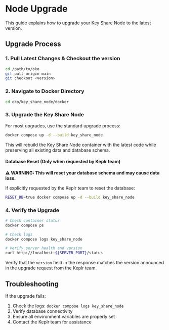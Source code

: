 # Node Upgrade

This guide explains how to upgrade your Key Share Node to the latest version.

## Upgrade Process

### 1. Pull Latest Changes & Checkout the version

```bash
cd /path/to/oko
git pull origin main
git checkout <version>
```

### 2. Navigate to Docker Directory

```bash
cd oko/key_share_node/docker
```

### 3. Upgrade the Key Share Node

For most upgrades, use the standard upgrade process:

```bash
docker compose up -d --build key_share_node
```

This will rebuild the Key Share Node container with the latest code while preserving all existing data and database schema.

#### Database Reset (Only when requested by Keplr team)

**⚠️ WARNING: This will reset your database schema and may cause data loss.**

If explicitly requested by the Keplr team to reset the database:

```bash
RESET_DB=true docker compose up -d --build key_share_node
```

### 4. Verify the Upgrade

```bash
# Check container status
docker compose ps

# Check logs
docker compose logs key_share_node

# Verify server health and version
curl http://localhost:${SERVER_PORT}/status
```

Verify that the `version` field in the response matches the version announced in the upgrade request from the Keplr team.

## Troubleshooting

If the upgrade fails:

1. Check the logs: `docker compose logs key_share_node`
2. Verify database connectivity
3. Ensure all environment variables are properly set
4. Contact the Keplr team for assistance
